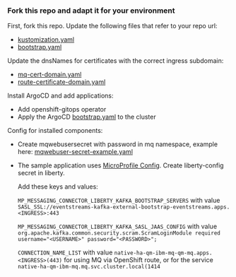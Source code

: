 ### Fork this repo and adapt it for your environment

First, fork this repo. Update the following files that refer to your repo url:

- [kustomization.yaml](./argocd/kustomization.yaml)
- [bootstrap.yaml](./argocd/bootstrap.yaml)

Update the dnsNames for certificates with the correct ingress subdomain:

- [mq-cert-domain.yaml](./components/mq/variants/cloudprovider/odf/mq-cert-domain.yaml)
- [route-certificate-domain.yaml](./components/eventstreams/variants/cloudprovider/odf/route-certificate-domain.yaml)

Install ArgoCD and add applications:

* Add openshift-gitops operator
* Apply the ArgoCD [bootstrap.yaml](./argocd/bootstrap.yaml) to the cluster

Config for installed components:

* Create mqwebusersecret with password in mq namespace, example here: [mqwebuser-secret-example.yaml](./components/mq/base/native-ha-qm/mqwebuser-secret-example.yaml)

* The sample application uses [MicroProfile Config](https://openliberty.io/docs/latest/external-configuration.html). Create liberty-config secret in liberty. 

  Add these keys and values:

  `MP_MESSAGING_CONNECTOR_LIBERTY_KAFKA_BOOTSTRAP_SERVERS` with value `SASL_SSL://eventstreams-kafka-external-bootstrap-eventstreams.apps.<INGRESS>:443`

  `MP_MESSAGING_CONNECTOR_LIBERTY_KAFKA_SASL_JAAS_CONFIG` with value `org.apache.kafka.common.security.scram.ScramLoginModule required username="<USERNAME>" password="<PASSWORD>";`

  `CONNECTION_NAME_LIST` with value `native-ha-qm-ibm-mq-qm-mq.apps.<INGRESS>(443)` for using MQ via OpenShift route, or for the service `native-ha-qm-ibm-mq.mq.svc.cluster.local(1414`
